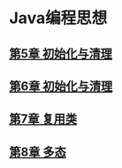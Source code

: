 # Java编程思想

## [第5章 初始化与清理](./5_第5章_初始化与清理.md)

## [第6章 初始化与清理](./6_第6章_访问权限控制.md)

## [第7章 复用类](./7_第7章_复用类.md)

## [第8章 多态](./8_第8章_多态.md)
